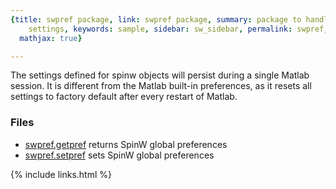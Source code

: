 ```yaml
---
{title: swpref package, link: swpref package, summary: package to handle persistent
    settings, keywords: sample, sidebar: sw_sidebar, permalink: swpref, folder: swpref,
  mathjax: true}

---
```

  
The settings defined for spinw objects will persist during a single
Matlab session. It is different from the Matlab built-in preferences, as
it resets all settings to factory default after every restart of Matlab.
 
### Files
 
* [swpref.getpref](swpref_getpref) returns SpinW global preferences
* [swpref.setpref](swpref_setpref) sets SpinW global preferences

{% include links.html %}
